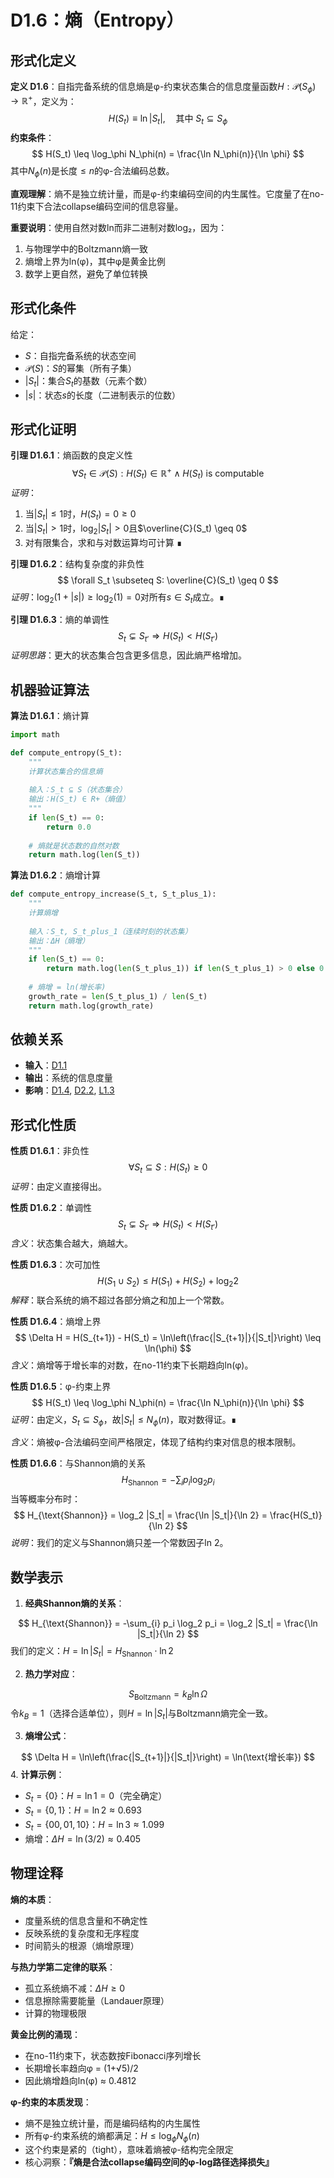 # D1.6：熵（Entropy）

## 形式化定义

**定义 D1.6**：自指完备系统的信息熵是φ-约束状态集合的信息度量函数$H: \mathcal{P}(S_\phi) \to \mathbb{R}^+$，定义为：
$$
H(S_t) \equiv \ln |S_t|, \quad \text{其中 } S_t \subseteq S_\phi
$$
**约束条件**：
$$
H(S_t) \leq \log_\phi N_\phi(n) = \frac{\ln N_\phi(n)}{\ln \phi}
$$
其中$N_\phi(n)$是长度$\leq n$的φ-合法编码总数。

**直观理解**：熵不是独立统计量，而是φ-约束编码空间的内生属性。它度量了在no-11约束下合法collapse编码空间的信息容量。

**重要说明**：使用自然对数ln而非二进制对数log₂，因为：
1. 与物理学中的Boltzmann熵一致
2. 熵增上界为ln(φ)，其中φ是黄金比例
3. 数学上更自然，避免了单位转换

## 形式化条件

给定：
- $S$：自指完备系统的状态空间
- $\mathcal{P}(S)$：$S$的幂集（所有子集）
- $|S_t|$：集合$S_t$的基数（元素个数）
- $|s|$：状态$s$的长度（二进制表示的位数）

## 形式化证明

**引理 D1.6.1**：熵函数的良定义性
$$
\forall S_t \in \mathcal{P}(S): H(S_t) \in \mathbb{R}^+ \land H(S_t) \text{ is computable}
$$
*证明*：
1. 当$|S_t| \leq 1$时，$H(S_t) = 0 \geq 0$
2. 当$|S_t| > 1$时，$\log_2 |S_t| > 0$且$\overline{C}(S_t) \geq 0$
3. 对有限集合，求和与对数运算均可计算 ∎

**引理 D1.6.2**：结构复杂度的非负性
$$
\forall S_t \subseteq S: \overline{C}(S_t) \geq 0
$$
*证明*：$\log_2(1 + |s|) \geq \log_2(1) = 0$对所有$s \in S_t$成立。∎

**引理 D1.6.3**：熵的单调性
$$
S_t \subsetneq S_{t'} \Rightarrow H(S_t) < H(S_{t'})
$$
*证明思路*：更大的状态集合包含更多信息，因此熵严格增加。

## 机器验证算法

**算法 D1.6.1**：熵计算
```python
import math

def compute_entropy(S_t):
    """
    计算状态集合的信息熵
    
    输入：S_t ⊆ S（状态集合）
    输出：H(S_t) ∈ R+（熵值）
    """
    if len(S_t) == 0:
        return 0.0
    
    # 熵就是状态数的自然对数
    return math.log(len(S_t))
```

**算法 D1.6.2**：熵增计算
```python
def compute_entropy_increase(S_t, S_t_plus_1):
    """
    计算熵增
    
    输入：S_t, S_t_plus_1（连续时刻的状态集）
    输出：ΔH（熵增）
    """
    if len(S_t) == 0:
        return math.log(len(S_t_plus_1)) if len(S_t_plus_1) > 0 else 0
    
    # 熵增 = ln(增长率)
    growth_rate = len(S_t_plus_1) / len(S_t)
    return math.log(growth_rate)
```
## 依赖关系

- **输入**：[D1.1](D1-1-self-referential-completeness.md)
- **输出**：系统的信息度量
- **影响**：[D1.4](D1-4-time-metric.md), [D2.2](D2-2-information-increment.md), [L1.3](L1-3-entropy-monotonicity.md)

## 形式化性质

**性质 D1.6.1**：非负性
$$
\forall S_t \subseteq S: H(S_t) \geq 0
$$
*证明*：由定义直接得出。

**性质 D1.6.2**：单调性
$$
S_t \subsetneq S_{t'} \Rightarrow H(S_t) < H(S_{t'})
$$
*含义*：状态集合越大，熵越大。

**性质 D1.6.3**：次可加性
$$
H(S_1 \cup S_2) \leq H(S_1) + H(S_2) + \log_2 2
$$
*解释*：联合系统的熵不超过各部分熵之和加上一个常数。

**性质 D1.6.4**：熵增上界
$$
\Delta H = H(S_{t+1}) - H(S_t) = \ln\left(\frac{|S_{t+1}|}{|S_t|}\right) \leq \ln(\phi)
$$
*含义*：熵增等于增长率的对数，在no-11约束下长期趋向ln(φ)。

**性质 D1.6.5**：φ-约束上界
$$
H(S_t) \leq \log_\phi N_\phi(n) = \frac{\ln N_\phi(n)}{\ln \phi}
$$
*证明*：由定义，$S_t \subseteq S_\phi$，故$|S_t| \leq N_\phi(n)$，取对数得证。∎

*含义*：熵被φ-合法编码空间严格限定，体现了结构约束对信息的根本限制。

**性质 D1.6.6**：与Shannon熵的关系
$$
H_{\text{Shannon}} = -\sum_i p_i \log_2 p_i
$$
当等概率分布时：
$$
H_{\text{Shannon}} = \log_2 |S_t| = \frac{\ln |S_t|}{\ln 2} = \frac{H(S_t)}{\ln 2}
$$
*说明*：我们的定义与Shannon熵只差一个常数因子ln 2。

## 数学表示

1. **经典Shannon熵的关系**：
   
$$
H_{\text{Shannon}} = -\sum_{i} p_i \log_2 p_i = \log_2 |S_t| = \frac{\ln |S_t|}{\ln 2}
$$
   我们的定义：$H = \ln |S_t| = H_{\text{Shannon}} \cdot \ln 2$

2. **热力学对应**：
   
$$
S_{\text{Boltzmann}} = k_B \ln \Omega
$$
   令$k_B = 1$（选择合适单位），则$H = \ln |S_t|$与Boltzmann熵完全一致。

3. **熵增公式**：
   
$$
\Delta H = \ln\left(\frac{|S_{t+1}|}{|S_t|}\right) = \ln(\text{增长率})
$$
4. **计算示例**：
   - $S_t = \{0\}$：$H = \ln 1 = 0$（完全确定）
   - $S_t = \{0, 1\}$：$H = \ln 2 \approx 0.693$
   - $S_t = \{00, 01, 10\}$：$H = \ln 3 \approx 1.099$
   - 熵增：$\Delta H = \ln(3/2) \approx 0.405$

## 物理诠释

**熵的本质**：
- 度量系统的信息含量和不确定性
- 反映系统的复杂度和无序程度
- 时间箭头的根源（熵增原理）

**与热力学第二定律的联系**：
- 孤立系统熵不减：$\Delta H \geq 0$
- 信息擦除需要能量（Landauer原理）
- 计算的物理极限

**黄金比例的涌现**：
- 在no-11约束下，状态数按Fibonacci序列增长
- 长期增长率趋向φ = (1+√5)/2
- 因此熵增趋向ln(φ) ≈ 0.4812

**φ-约束的本质发现**：
- 熵不是独立统计量，而是编码结构的内生属性
- 所有φ-约束系统的熵都满足：$H \leq \log_\phi N_\phi(n)$
- 这个约束是紧的（tight），意味着熵被φ-结构完全限定
- 核心洞察：**『熵是合法collapse编码空间的φ-log路径选择损失』**